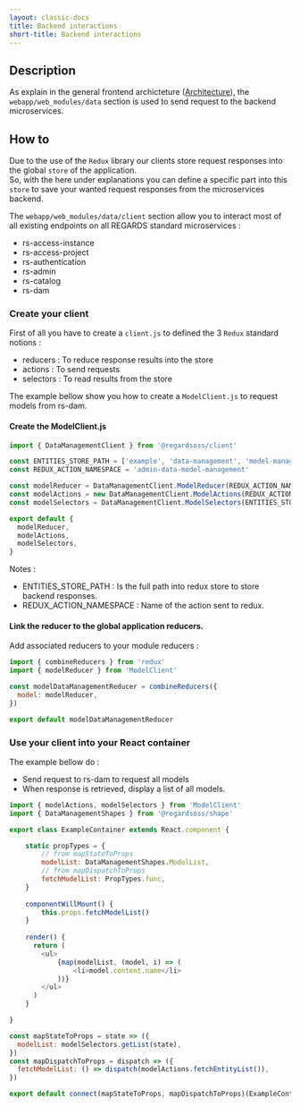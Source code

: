 ```yaml
---
layout: classic-docs
title: Backend interactions
short-title: Backend interactions
---
```


## Description

As explain in the general frontend archicteture ([Architecture](/frontend/arch.md/)), the `webapp/web_modules/data` section is used to send request to the backend microservices.

## How to

Due to the use of the `Redux` library our clients store request responses into the global `store` of the application.  
So, with the here under explanations you can define a specific part into this `store` to save your wanted request responses from the microservices backend.  

The   `webapp/web_modules/data/client` section allow you to interact most of all existing endpoints on all REGARDS standard microservices :
  - rs-access-instance
  - rs-access-project
  - rs-authentication
  - rs-admin
  - rs-catalog
  - rs-dam

### Create your client

First of all you have to create a `client.js` to defined the 3 `Redux` standard notions : 
 - reducers : To reduce response results into the store
 - actions : To send requests
 - selectors : To read results from the store
 
The example bellow show you how to create a `ModelClient.js` to request models from rs-dam.

#### Create the ModelClient.js
```js
import { DataManagementClient } from '@regardsoss/client'

const ENTITIES_STORE_PATH = ['example', 'data-management', 'model-management', 'model']
const REDUX_ACTION_NAMESPACE = 'admin-data-model-management'

const modelReducer = DataManagementClient.ModelReducer(REDUX_ACTION_NAMESPACE)
const modelActions = new DataManagementClient.ModelActions(REDUX_ACTION_NAMESPACE)
const modelSelectors = DataManagementClient.ModelSelectors(ENTITIES_STORE_PATH)

export default {
  modelReducer,
  modelActions,
  modelSelectors,
}
```

Notes : 
 - ENTITIES_STORE_PATH : Is the full path into redux store to store backend responses.
 - REDUX_ACTION_NAMESPACE : Name of the action sent to redux.
#### Link the reducer to the global application reducers.
Add associated reducers to your module reducers :
```js
import { combineReducers } from 'redux'
import { modelReducer } from 'ModelClient'

const modelDataManagementReducer = combineReducers({
  model: modelReducer,
})

export default modelDataManagementReducer
```

### Use your client into your React container

The example bellow do :
 - Send request to rs-dam to request all models
 - When response is retrieved, display a list of all models.
 
 
```js
import { modelActions, modelSelectors } from 'ModelClient'
import { DataManagementShapes } from '@regardsoss/shape'

export class ExampleContainer extends React.component {

	static propTypes = {
		// from mapStateToProps
    	modelList: DataManagementShapes.ModelList,
    	// from mapDispatchToProps
    	fetchModelList: PropTypes.func,
	}
	
	componentWillMount() {
    	this.props.fetchModelList()
  	}
	
	render() {
	  return (
	  	<ul>
	  		{map(modelList, (model, i) => (
	  			<li>model.content.name</li>
	  		))}
	  	</ul>
	  )
	}

}

const mapStateToProps = state => ({
  modelList: modelSelectors.getList(state),
})
const mapDispatchToProps = dispatch => ({
  fetchModelList: () => dispatch(modelActions.fetchEntityList()),
})

export default connect(mapStateToProps, mapDispatchToProps)(ExampleContainer)
```
